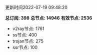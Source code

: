 更新时间2022-07-19 09:48:20

**总订阅: 398**
**总节点: 14946**
**有效节点: 2536**
- v2ray节点: 1761
- ss节点: 400
- trojan节点: 275
- ssr节点: 100
